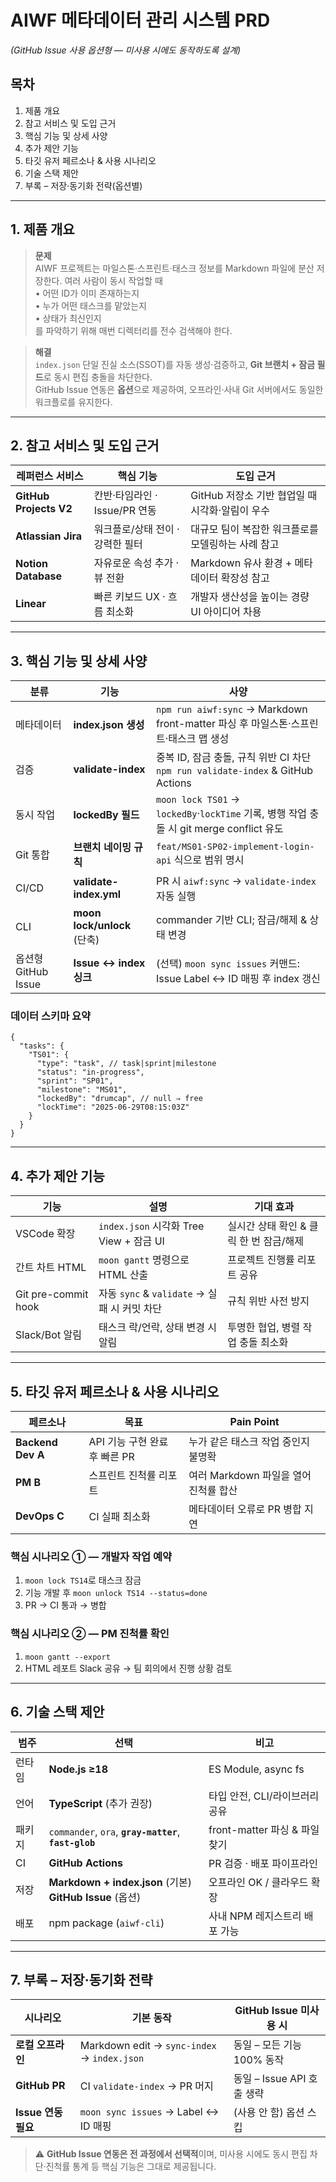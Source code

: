 # AIWF 메타데이터 관리 시스템 PRD

_(GitHub Issue 사용 옵션형 — 미사용 시에도 동작하도록 설계)_

## 목차

1. 제품 개요
2. 참고 서비스 및 도입 근거
3. 핵심 기능 및 상세 사양
4. 추가 제안 기능
5. 타깃 유저 페르소나 & 사용 시나리오
6. 기술 스택 제안
7. 부록 – 저장·동기화 전략(옵션별)

---

## 1. 제품 개요

> **문제**  
> AIWF 프로젝트는 마일스톤·스프린트·태스크 정보를 Markdown 파일에 분산 저장한다. 여러 사람이 동시 작업할 때  
> • 어떤 ID가 이미 존재하는지  
> • 누가 어떤 태스크를 맡았는지  
> • 상태가 최신인지  
> 를 파악하기 위해 매번 디렉터리를 전수 검색해야 한다.

> **해결**  
> `index.json` 단일 진실 소스(SSOT)를 자동 생성·검증하고, **Git 브랜치 + 잠금 필드**로 동시 편집 충돌을 차단한다.  
> GitHub Issue 연동은 **옵션**으로 제공하여, 오프라인·사내 Git 서버에서도 동일한 워크플로를 유지한다.

---

## 2. 참고 서비스 및 도입 근거

| 레퍼런스 서비스        | 핵심 기능                        | 도입 근거                                          |
| ---------------------- | -------------------------------- | -------------------------------------------------- |
| **GitHub Projects V2** | 칸반·타임라인 · Issue/PR 연동    | GitHub 저장소 기반 협업일 때 시각화·알림이 우수    |
| **Atlassian Jira**     | 워크플로/상태 전이 · 강력한 필터 | 대규모 팀이 복잡한 워크플로를 모델링하는 사례 참고 |
| **Notion Database**    | 자유로운 속성 추가 · 뷰 전환     | Markdown 유사 환경 + 메타데이터 확장성 참고        |
| **Linear**             | 빠른 키보드 UX · 흐름 최소화     | 개발자 생산성을 높이는 경량 UI 아이디어 차용       |

---

## 3. 핵심 기능 및 상세 사양

| 분류                | 기능                        | 사양                                                                                     |
| ------------------- | --------------------------- | ---------------------------------------------------------------------------------------- |
| 메타데이터          | **index.json 생성**         | `npm run aiwf:sync` → Markdown front-matter 파싱 후 마일스톤·스프린트·태스크 맵 생성     |
| 검증                | **validate-index**          | 중복 ID, 잠금 충돌, 규칙 위반 CI 차단<br/>`npm run validate-index` & GitHub Actions      |
| 동시 작업           | **lockedBy 필드**           | `moon lock TS01` → `lockedBy`·`lockTime` 기록, 병행 작업 충돌 시 git merge conflict 유도 |
| Git 통합            | **브랜치 네이밍 규칙**      | `feat/MS01-SP02-implement-login-api` 식으로 범위 명시                                    |
| CI/CD               | **validate-index.yml**      | PR 시 `aiwf:sync` → `validate-index` 자동 실행                                           |
| CLI                 | **moon lock/unlock** (단축) | commander 기반 CLI; 잠금/해제 & 상태 변경                                                |
| 옵션형 GitHub Issue | **Issue ↔ index 싱크**      | (선택) `moon sync issues` 커맨드: Issue Label ↔ ID 매핑 후 index 갱신                    |

### 데이터 스키마 요약

```jsonc
{
  "tasks": {
    "TS01": {
      "type": "task", // task|sprint|milestone
      "status": "in-progress",
      "sprint": "SP01",
      "milestone": "MS01",
      "lockedBy": "drumcap", // null ⇒ free
      "lockTime": "2025-06-29T08:15:03Z"
    }
  }
}
```

---

## 4. 추가 제안 기능

| 기능                | 설명                                         | 기대 효과                               |
| ------------------- | -------------------------------------------- | --------------------------------------- |
| VSCode 확장         | `index.json` 시각화 Tree View + 잠금 UI      | 실시간 상태 확인 & 클릭 한 번 잠금/해제 |
| 간트 차트 HTML      | `moon gantt` 명령으로 HTML 산출              | 프로젝트 진행률 리포트 공유             |
| Git pre-commit hook | 자동 `sync` & `validate` → 실패 시 커밋 차단 | 규칙 위반 사전 방지                     |
| Slack/Bot 알림      | 태스크 락/언락, 상태 변경 시 알림            | 투명한 협업, 병렬 작업 충돌 최소화      |

---

## 5. 타깃 유저 페르소나 & 사용 시나리오

| 페르소나          | 목표                          | Pain Point                            |
| ----------------- | ----------------------------- | ------------------------------------- |
| **Backend Dev A** | API 기능 구현 완료 후 빠른 PR | 누가 같은 태스크 작업 중인지 불명확   |
| **PM B**          | 스프린트 진척률 리포트        | 여러 Markdown 파일을 열어 진척률 합산 |
| **DevOps C**      | CI 실패 최소화                | 메타데이터 오류로 PR 병합 지연        |

### 핵심 시나리오 ① — 개발자 작업 예약

1. `moon lock TS14`로 태스크 잠금
2. 기능 개발 후 `moon unlock TS14 --status=done`
3. PR → CI 통과 → 병합

### 핵심 시나리오 ② — PM 진척률 확인

1. `moon gantt --export`
2. HTML 레포트 Slack 공유 → 팀 회의에서 진행 상황 검토

---

## 6. 기술 스택 제안

| 범주   | 선택                                                         | 비고                           |
| ------ | ------------------------------------------------------------ | ------------------------------ |
| 런타임 | **Node.js ≥18**                                              | ES Module, async fs            |
| 언어   | **TypeScript** (추가 권장)                                   | 타입 안전, CLI/라이브러리 공유 |
| 패키지 | `commander`, `ora`, **`gray-matter`**, **`fast-glob`**       | front-matter 파싱 & 파일 찾기  |
| CI     | **GitHub Actions**                                           | PR 검증 · 배포 파이프라인      |
| 저장   | **Markdown + index.json** (기본)<br/>**GitHub Issue** (옵션) | 오프라인 OK / 클라우드 확장    |
| 배포   | npm package (`aiwf-cli`)                                     | 사내 NPM 레지스트리 배포 가능  |

---

## 7. 부록 – 저장·동기화 전략

| 시나리오            | 기본 동작                                   | GitHub Issue 미사용 시     |
| ------------------- | ------------------------------------------- | -------------------------- |
| **로컬 오프라인**   | Markdown edit → `sync-index` → `index.json` | 동일 – 모든 기능 100% 동작 |
| **GitHub PR**       | CI `validate-index` → PR 머지               | 동일 – Issue API 호출 생략 |
| **Issue 연동 필요** | `moon sync issues` → Label ↔ ID 매핑        | (사용 안 함) 옵션 스킵     |

> ⚠️ **GitHub Issue 연동은 전 과정에서 선택적**이며, 미사용 시에도 동시 편집 차단·진척률 통계 등 핵심 기능은 그대로 제공됩니다.
